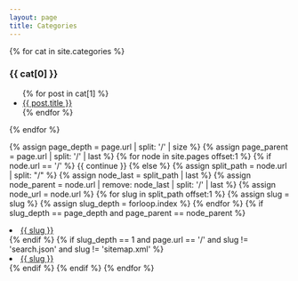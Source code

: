 ```yaml
---
layout: page
title: Categories
---
```


{% for cat in site.categories %}
  <h3>{{ cat[0] }}</h3>
  <ul>
    {% for post in cat[1] %}
      <li><a href="{{ post.url | absolute_url }}">{{ post.title }}</a></li>
    {% endfor %}
  </ul>
{% endfor %}


{% assign page_depth = page.url | split: '/' | size %}
{% assign page_parent = page.url | split: '/' | last %}
{% for node in site.pages offset:1 %}
{% if node.url == '/' %}
{{ continue }}
{% else %}
{% assign split_path = node.url | split: "/" %}
{% assign node_last = split_path | last %}
{% assign node_parent = node.url | remove: node_last | split: '/' | last %}
{% assign node_url = node.url %}
{% for slug in split_path offset:1 %}
{% assign slug = slug %}
{% assign slug_depth = forloop.index %}
{% endfor %}
{% if slug_depth == page_depth and page_parent == node_parent %}
<li><a href="{{ node_url }}">{{ slug }}</a></li>
{% endif %}
{% if slug_depth == 1 and page.url == '/' and slug != 'search.json' and   slug != 'sitemap.xml' %}
<li><a href="{{ node_url }}">{{ slug }}</a></li>
{% endif %}
{% endif %}
{% endfor %}
